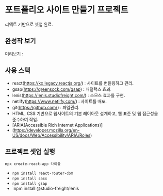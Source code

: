 # 포트폴리오 사이트 만들기 프로젝트

리액트 기반으로 셋업 완료.

## 완성작 보기 
미리보기 : 

## 사용 스택
- react(https://ko.legacy.reactjs.org/) : 사이트를 번들링하고 관리.
- gsap(https://greensock.com/gsap) : 패럴랙스 효과.
- lenis(https://lenis.studiofreight.com/) : 스므스 효과를 구현.
- netlify(https://www.netlify.com/) : 사이트를 배포.
- git(https://github.com/) : 파일관리.
- HTML, CSS 기반으로 웹사이트의 기본 레이아웃 설계하고, 웹 표준 및 웹 접근성을 준수하여 작업.
- [ARIA(Accessible Rich Internet Applications)]
- (https://developer.mozilla.org/en-US/docs/Web/Accessibility/ARIA/Roles)

## 프로젝트 셋업 실행
 `npx create-react-app 타이틀`
- `npm install react-router-dom`
- `npm install sass`
- `npm install gsap`
- `npm install @studio-freight/lenis
